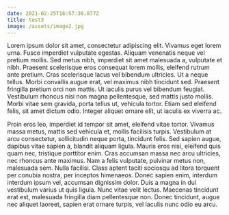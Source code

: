 ```yaml
---
date: 2021-02-25T16:57:30.877Z
title: test3
image: /assets/image2.jpg
---
```

Lorem ipsum dolor sit amet, consectetur adipiscing elit. Vivamus eget lorem urna. Fusce imperdiet vulputate egestas. Aliquam venenatis neque vel pretium mollis. Sed metus nibh, imperdiet sit amet malesuada a, vulputate et nibh. Praesent scelerisque eros consequat lorem mollis, eleifend rutrum ante pretium. Cras scelerisque lacus vel bibendum ultricies. Ut a neque tellus. Morbi convallis augue erat, vel maximus nibh tincidunt sed. Praesent fringilla pretium orci non mattis. Ut iaculis purus vel bibendum feugiat. Vestibulum rhoncus nisi non magna pellentesque, sed mattis justo mollis. Morbi vitae sem gravida, porta tellus ut, vehicula tortor. Etiam sed eleifend felis, sit amet dictum odio. Integer aliquet ornare elit, ut iaculis ex viverra ac.

Proin eros leo, imperdiet id tempor sit amet, eleifend vitae tortor. Vivamus massa metus, mattis sed vehicula et, mollis facilisis turpis. Vestibulum at arcu consectetur, sollicitudin neque porta, tincidunt felis. Sed sapien augue, dapibus vitae sapien a, blandit aliquam ligula. Mauris eros nisi, eleifend quis quam nec, tristique porttitor enim. Cras accumsan massa nec arcu ultricies, nec rhoncus ante maximus. Nam a felis vulputate, pulvinar metus non, malesuada sem. Nulla facilisi. Class aptent taciti sociosqu ad litora torquent per conubia nostra, per inceptos himenaeos. Donec sapien enim, interdum interdum ipsum vel, accumsan dignissim dolor. Duis a magna in dui vestibulum varius ut quis ligula. Nunc vitae velit lectus. Maecenas tincidunt erat est, malesuada fringilla diam pellentesque non. Donec tincidunt, augue nec aliquet laoreet, sapien erat ornare turpis, vel iaculis nunc odio eu arcu.